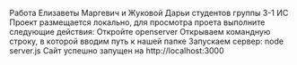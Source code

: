 Работа Елизаветы Маргевич и Жуковой Дарьи студентов группы 3-1 ИС
Проект размещается локально, для просмотра проета выполните следующие действия:
Откройте openserver
Открываем командную строку, в которой вводим путь к нашей папке
Запускаем сервер: node server.js
Сайт успешно запущен на http://localhost:3000
